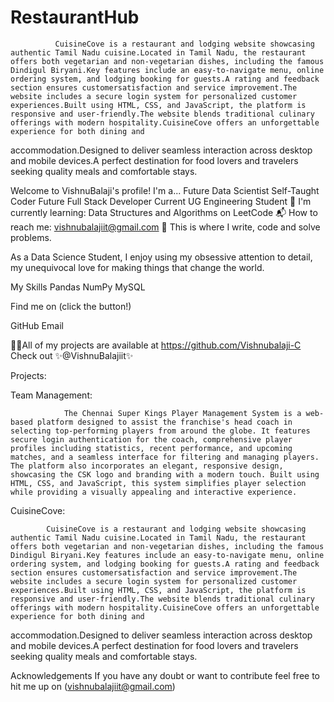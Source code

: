 # RestaurantHub

              CuisineCove is a restaurant and lodging website showcasing authentic Tamil Nadu cuisine.Located in Tamil Nadu, the restaurant offers both vegetarian and non-vegetarian dishes, including the famous Dindigul Biryani.Key features include an easy-to-navigate menu, online ordering system, and lodging booking for guests.A rating and feedback section ensures customersatisfaction and service improvement.The website includes a secure login system for personalized customer experiences.Built using HTML, CSS, and JavaScript, the platform is responsive and user-friendly.The website blends traditional culinary offerings with modern hospitality.CuisineCove offers an unforgettable experience for both dining and
accommodation.Designed to deliver seamless interaction across desktop and mobile devices.A perfect destination for food lovers and travelers seeking quality meals and comfortable stays.


Welcome to VishnuBalaji's profile! 
I'm a...
Future Data Scientist
Self-Taught Coder
Future Full Stack Developer
Current UG Engineering Student
🌱 I'm currently learning: Data Structures and Algorithms on LeetCode
📬 How to reach me: vishnubalajiit@gmail.com
💪 This is where I write, code and solve problems.

As a Data Science Student, I enjoy using my obsessive attention to detail, my unequivocal love for making things that change the world.

My Skills
     Pandas NumPy MySQL

Find me on
(click the button!)

GitHub Email

👨‍💻All of my projects are available at https://github.com/Vishnubalaji-C
Check out ✨@VishnuBalajiit✨

Projects:

Team Management:

                The Chennai Super Kings Player Management System is a web-based platform designed to assist the franchise's head coach in selecting top-performing players from around the globe. It features secure login authentication for the coach, comprehensive player profiles including statistics, recent performance, and upcoming matches, and a seamless interface for filtering and managing players. The platform also incorporates an elegant, responsive design, showcasing the CSK logo and branding with a modern touch. Built using HTML, CSS, and JavaScript, this system simplifies player selection while providing a visually appealing and interactive experience.

CuisineCove:

            CuisineCove is a restaurant and lodging website showcasing authentic Tamil Nadu cuisine.Located in Tamil Nadu, the restaurant offers both vegetarian and non-vegetarian dishes, including the famous Dindigul Biryani.Key features include an easy-to-navigate menu, online ordering system, and lodging booking for guests.A rating and feedback section ensures customersatisfaction and service improvement.The website includes a secure login system for personalized customer experiences.Built using HTML, CSS, and JavaScript, the platform is responsive and user-friendly.The website blends traditional culinary offerings with modern hospitality.CuisineCove offers an unforgettable experience for both dining and
accommodation.Designed to deliver seamless interaction across desktop and mobile devices.A perfect destination for food lovers and travelers seeking quality meals and comfortable stays.


Acknowledgements
If you have any doubt or want to contribute feel free to hit me up on (vishnubalajiit@gmail.com)
